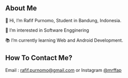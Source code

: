 <h2> About Me </h2>
<p>👋 Hi, I’m Rafif Purnomo, Student in Bandung, Indonesia.</p>
<p>👀 I’m interested in Software Engginering</p>
<p>📚 I’m currently learning Web and Android Development.</p>
<h2>How To Contact Me?</h2>
Email : <a href=rafif.purnomo@gmail.com>rafif.purnomo@gmail.com</a> or Instagram <a href="https://www.instagram.com/mrffap/">@mrffap</a>
<!---
rafifpurnomo/rafifpurnomo is a ✨ special ✨ repository because its `README.md` (this file) appears on your GitHub profile.
You can click the Preview link to take a look at your changes.
--->

